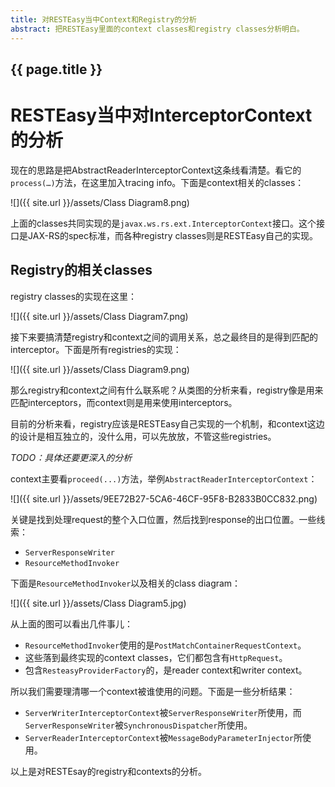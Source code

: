 ```yaml
---
title: 对RESTEasy当中Context和Registry的分析
abstract: 把RESTEasy里面的context classes和registry classes分析明白。
---
```


## {{ page.title }}

# RESTEasy当中对InterceptorContext的分析

现在的思路是把AbstractReaderInterceptorContext这条线看清楚。看它的`process(…)`方法，在这里加入tracing info。下面是context相关的classes：

![]({{ site.url }}/assets/Class Diagram8.png)

上面的classes共同实现的是`javax.ws.rs.ext.InterceptorContext`接口。这个接口是JAX-RS的spec标准，而各种registry classes则是RESTEasy自己的实现。

## Registry的相关classes

registry classes的实现在这里：

![]({{ site.url }}/assets/Class Diagram7.png)

接下来要搞清楚registry和context之间的调用关系，总之最终目的是得到匹配的interceptor。下面是所有registries的实现：

![]({{ site.url }}/assets/Class Diagram9.png)

那么registry和context之间有什么联系呢？从类图的分析来看，registry像是用来匹配interceptors，而context则是用来使用interceptors。

目前的分析来看，registry应该是RESTEasy自己实现的一个机制，和context这边的设计是相互独立的，没什么用，可以先放放，不管这些registries。

_TODO：具体还要更深入的分析_

context主要看`proceed(...)`方法，举例`AbstractReaderInterceptorContext`：

![]({{ site.url }}/assets/9EE72B27-5CA6-46CF-95F8-B2833B0CC832.png)

关键是找到处理request的整个入口位置，然后找到response的出口位置。一些线索：

- `ServerResponseWriter`
- `ResourceMethodInvoker`

下面是`ResourceMethodInvoker`以及相关的class diagram：

![]({{ site.url }}/assets/Class Diagram5.jpg)

从上面的图可以看出几件事儿：

- `ResourceMethodInvoker`使用的是`PostMatchContainerRequestContext`。
- 这些落到最终实现的context classes，它们都包含有`HttpRequest`。
- 包含`ResteasyProviderFactory`的，是reader context和writer context。

所以我们需要理清哪一个context被谁使用的问题。下面是一些分析结果：

- `ServerWriterInterceptorContext`被`ServerResponseWriter`所使用，而`ServerResponseWriter`被`SynchronousDispatcher`所使用。
- `ServerReaderInterceptorContext`被`MessageBodyParameterInjector`所使用。

以上是对RESTEsay的registry和contexts的分析。
